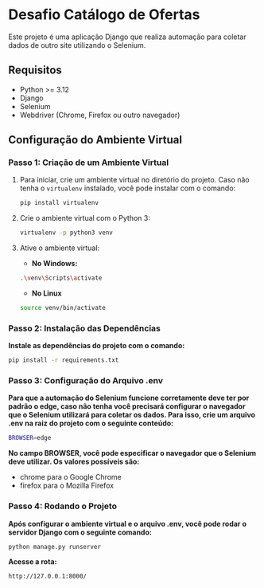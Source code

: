 # Desafio Catálogo de Ofertas

Este projeto é uma aplicação Django que realiza automação para coletar dados de outro site utilizando o Selenium.

## Requisitos

- Python >= 3.12
- Django
- Selenium
- Webdriver (Chrome, Firefox ou outro navegador)

## Configuração do Ambiente Virtual

### Passo 1: Criação de um Ambiente Virtual

1. Para iniciar, crie um ambiente virtual no diretório do projeto. Caso não tenha o `virtualenv` instalado, você pode instalar com o comando:

   ```bash
   pip install virtualenv
   ```

2. Crie o ambiente virtual com o Python 3:

    ```bash
    virtualenv -p python3 venv
    ```

3. Ative o ambiente virtual:
    - **No Windows:**

    ```bash
    .\venv\Scripts\activate
    ```

    - **No Linux**
    ```bash
    source venv/bin/activate
    ```


### Passo 2: Instalação das Dependências

**Instale as dependências do projeto com o comando:**
```bash
pip install -r requirements.txt
```

### Passo 3: Configuração do Arquivo .env

**Para que a automação do Selenium funcione corretamente deve ter por padrão o edge, caso não tenha você precisará configurar o navegador que o Selenium utilizará para coletar os dados. Para isso, crie um arquivo .env na raiz do projeto com o seguinte conteúdo:**
```bash
BROWSER=edge
```

**No campo BROWSER, você pode especificar o navegador que o Selenium deve utilizar. Os valores possíveis são:**

- chrome para o Google Chrome
- firefox para o Mozilla Firefox

### Passo 4: Rodando o Projeto

**Após configurar o ambiente virtual e o arquivo .env, você pode rodar o servidor Django com o seguinte comando:**

```bash
python manage.py runserver
```

**Acesse a rota:**
```bash
http://127.0.0.1:8000/
```



